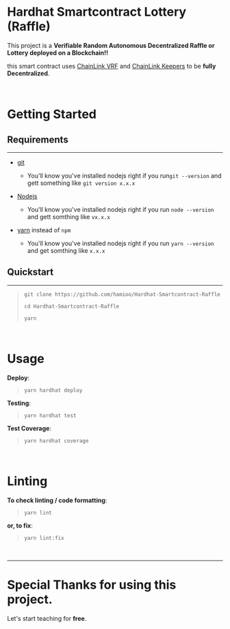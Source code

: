# Hardhat Smartcontract Lottery (Raffle)

This project is a **Verifiable Random Autonomous Decentralized  Raffle or Lottery deployed on a Blockchain!!**

this smart contract uses [ChainLink VRF](https://docs.chain.link/vrf/v2/introduction) and [ChainLink Keepers](https://docs.chain.link/chainlink-automation/introduction/) to be **fully Decentralized**.

<br>

# Getting Started

## Requirements

---

- [git](https://git-scm.com/book/en/v2/Getting-Started-Installing-Git)
    - You'll know you've installed nodejs right if you run`git --version` and gett something like `git version x.x.x`
    
- [Nodejs](https://nodejs.org/en/)
    - You'll know you've installed nodejs right if you run `node --version` and gett somthing like `vx.x.x` 

- [yarn](https://yarnpkg.com/getting-started/install) instead of `npm`
    - You'll know you've installed nodejs right if you run `yarn --version` and get somthing like `x.x.x`

## Quickstart

___

> `git clone https://github.com/hamioo/Hardhat-Smartcontract-Raffle`
>
> `cd Hardhat-Smartcontract-Raffle`
>
> `yarn`

<br>

# Usage

**Deploy**:

> `yarn hardhat deploy`

**Testing**:

> `yarn hardhat test`

**Test Coverage**:

> `yarn hardhat coverage`

<br>

# Linting

**To check linting / code formatting**:

> `yarn lint`

**or, to fix**:

> `yarn lint:fix`

<br>

___

# Special Thanks for using this project.

Let's start teaching for **free**. 